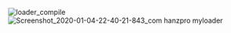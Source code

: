 ![loader_compile](https://user-images.githubusercontent.com/54885340/71769082-06217800-2f4f-11ea-930e-60f0adb43998.jpg)
![Screenshot_2020-01-04-22-40-21-843_com hanzpro myloader](https://user-images.githubusercontent.com/54885340/71768899-5bf52080-2f4d-11ea-9467-0f32d8811b42.png)
